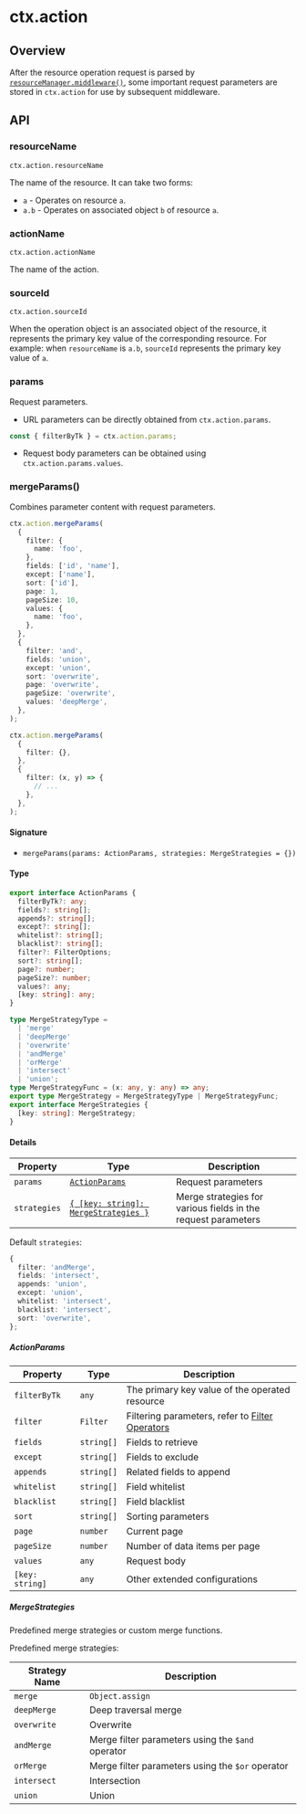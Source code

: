# ctx.action

## Overview

After the resource operation request is parsed by [`resourceManager.middleware()`](./resource-manager#middleware), some important request parameters are stored in `ctx.action` for use by subsequent middleware.

## API

### resourceName

`ctx.action.resourceName`

The name of the resource. It can take two forms:

- `a` - Operates on resource `a`.
- `a.b` - Operates on associated object `b` of resource `a`.

### actionName

`ctx.action.actionName`

The name of the action.

### sourceId

`ctx.action.sourceId`

When the operation object is an associated object of the resource, it represents the primary key value of the corresponding resource. For example: when `resourceName` is `a.b`, `sourceId` represents the primary key value of `a`.

### params

Request parameters.

- URL parameters can be directly obtained from `ctx.action.params`.

```ts
const { filterByTk } = ctx.action.params;
```

- Request body parameters can be obtained using `ctx.action.params.values`.

### mergeParams()

Combines parameter content with request parameters.

```ts
ctx.action.mergeParams(
  {
    filter: {
      name: 'foo',
    },
    fields: ['id', 'name'],
    except: ['name'],
    sort: ['id'],
    page: 1,
    pageSize: 10,
    values: {
      name: 'foo',
    },
  },
  {
    filter: 'and',
    fields: 'union',
    except: 'union',
    sort: 'overwrite',
    page: 'overwrite',
    pageSize: 'overwrite',
    values: 'deepMerge',
  },
);

ctx.action.mergeParams(
  {
    filter: {},
  },
  {
    filter: (x, y) => {
      // ...
    },
  },
);
```

#### Signature

- `mergeParams(params: ActionParams, strategies: MergeStrategies = {})`

#### Type

```ts
export interface ActionParams {
  filterByTk?: any;
  fields?: string[];
  appends?: string[];
  except?: string[];
  whitelist?: string[];
  blacklist?: string[];
  filter?: FilterOptions;
  sort?: string[];
  page?: number;
  pageSize?: number;
  values?: any;
  [key: string]: any;
}

type MergeStrategyType =
  | 'merge'
  | 'deepMerge'
  | 'overwrite'
  | 'andMerge'
  | 'orMerge'
  | 'intersect'
  | 'union';
type MergeStrategyFunc = (x: any, y: any) => any;
export type MergeStrategy = MergeStrategyType | MergeStrategyFunc;
export interface MergeStrategies {
  [key: string]: MergeStrategy;
}
```

#### Details

| Property     | Type                                                     | Description                                                   |
| ------------ | -------------------------------------------------------- | ------------------------------------------------------------- |
| `params`     | [`ActionParams`](#actionparams)                          | Request parameters                                            |
| `strategies` | [`{ [key: string]: MergeStrategies }`](#mergestrategies) | Merge strategies for various fields in the request parameters |

Default `strategies`:

```ts
{
  filter: 'andMerge',
  fields: 'intersect',
  appends: 'union',
  except: 'union',
  whitelist: 'intersect',
  blacklist: 'intersect',
  sort: 'overwrite',
};
```

##### ActionParams

| Property        | Type       | Description                                                             |
| --------------- | ---------- | ----------------------------------------------------------------------- |
| `filterByTk`    | `any`      | The primary key value of the operated resource                          |
| `filter`        | `Filter`   | Filtering parameters, refer to [Filter Operators](./database/operators) |
| `fields`        | `string[]` | Fields to retrieve                                                      |
| `except`        | `string[]` | Fields to exclude                                                       |
| `appends`       | `string[]` | Related fields to append                                                |
| `whitelist`     | `string[]` | Field whitelist                                                         |
| `blacklist`     | `string[]` | Field blacklist                                                         |
| `sort`          | `string[]` | Sorting parameters                                                      |
| `page`          | `number`   | Current page                                                            |
| `pageSize`      | `number`   | Number of data items per page                                           |
| `values`        | `any`      | Request body                                                            |
| `[key: string]` | `any`      | Other extended configurations                                           |

##### MergeStrategies

Predefined merge strategies or custom merge functions.

Predefined merge strategies:

| Strategy Name | Description                                       |
| ------------- | ------------------------------------------------- |
| `merge`       | `Object.assign`                                   |
| `deepMerge`   | Deep traversal merge                              |
| `overwrite`   | Overwrite                                         |
| `andMerge`    | Merge filter parameters using the `$and` operator |
| `orMerge`     | Merge filter parameters using the `$or` operator  |
| `intersect`   | Intersection                                      |
| `union`       | Union                                             |
